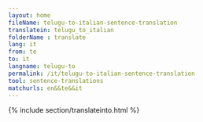 ```yaml
---
layout: home
fileName: telugu-to-italian-sentence-translation
translatein: telugu_to_italian
folderName : translate
lang: it
from: te
to: it
langname: telugu-to
permalink: /it/telugu-to-italian-sentence-translation
tool: sentence-translations
matchurls: en&&te&&it
---
```

{% include section/translateinto.html %}

